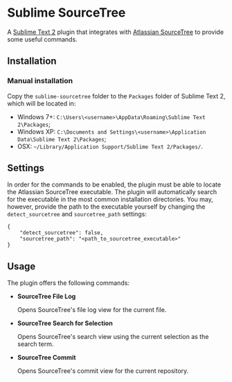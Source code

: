 # Sublime SourceTree

A [Sublime Text 2](http://www.sublimetext.com/) plugin that integrates with [Atlassian SourceTree](https://www.atlassian.com/software/sourcetree/overview) to provide some useful commands.

## Installation

### Manual installation

Copy the `sublime-sourcetree` folder to the `Packages` folder of Sublime Text 2, which will be located in:
  * Windows 7+:  `C:\Users\<username>\AppData\Roaming\Sublime Text 2\Packages`;
  * Windows XP: `C:\Documents and Settings\<username>\Application Data\Sublime Text 2\Packages`;
  * OSX: `~/Library/Application Support/Sublime Text 2/Packages/`.

## Settings

In order for the commands to be enabled, the plugin must be able to locate the Atlassian SourceTree executable.
The plugin will automatically search for the executable in the most common installation directories.
You may, however, provide the path to the executable yourself by changing the `detect_sourcetree` and `sourcetree_path` settings:
```
{
    "detect_sourcetree": false,
    "sourcetree_path": "<path_to_sourcetree_executable>"
}
```

## Usage

The plugin offers the following commands:
  * **SourceTree File Log**

      Opens SourceTree's file log view for the current file.

  * **SourceTree Search for Selection**

      Opens SourceTree's search view using the current selection as the search term.

  * **SourceTree Commit**

      Opens SourceTree's commit view for the current repository.


